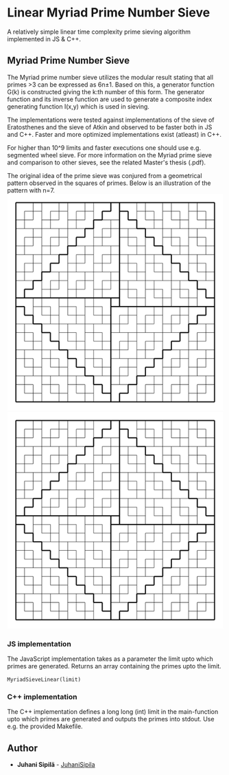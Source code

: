 # Linear Myriad Prime Number Sieve

A relatively simple linear time complexity prime sieving algorithm implemented in JS & C++. 

## Myriad Prime Number Sieve

The Myriad prime number sieve utilizes the modular result stating that all primes >3 can be expressed as 6n±1. Based on this, a generator function G(k) is constructed giving the k:th number of this form. The generator function and its inverse function are used to generate a composite index generating function I(x,y) which is used in sieving.

The implementations were tested against implementations of the sieve of Eratosthenes and the sieve of Atkin and observed to be faster both in JS and C++. Faster and more optimized implementations exist (atleast) in C++.

For higher than 10^9 limits and faster executions one should use e.g. segmented wheel sieve. For more information on the Myriad prime sieve and comparison to other sieves, see the related Master's thesis (.pdf).

The original idea of the prime sieve was conjured from a geometrical pattern observed in the squares of primes. Below is an illustration of the pattern with n=7.
![Alt text](https://github.com/JuhaniSipila/MyriadPrimes/blob/master/primeSquareWhiteWithBorders.svg?sanitize=true)
<img src="https://github.com/JuhaniSipila/MyriadPrimes/blob/master/primeSquareWhiteWithBorders.svg?sanitize=true">

### JS implementation

The JavaScript implementation takes as a parameter the limit upto which primes are generated. Returns an array containing the primes upto the limit.

```
MyriadSieveLinear(limit)
```

### C++ implementation

The C++ implementation defines a long long (int) limit in the main-function upto which primes are generated and outputs the primes into stdout. Use e.g. the provided Makefile.

## Author

* **Juhani Sipilä** - [JuhaniSipila](https://github.com/JuhaniSipila)
